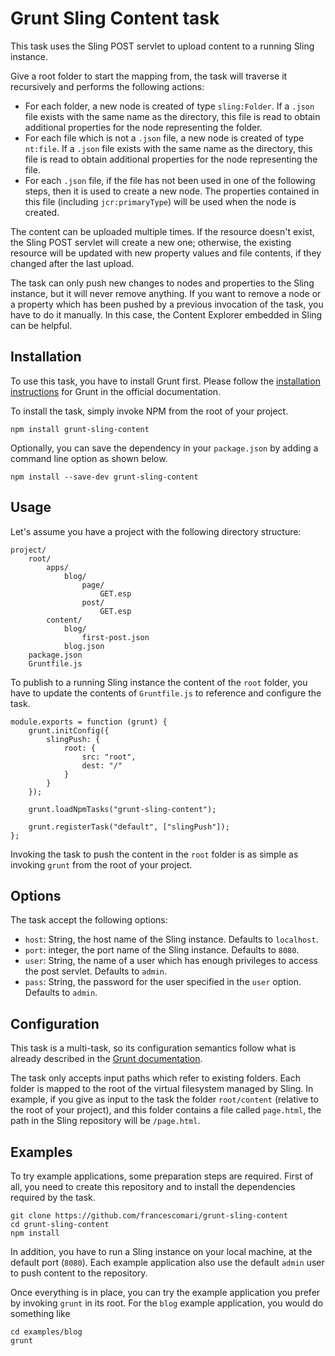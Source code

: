 # Grunt Sling Content task

This task uses the Sling POST servlet to upload content to a running Sling instance.

Give a root folder to start the mapping from, the task will traverse it recursively and performs the following actions:

-	For each folder, a new node is created of type `sling:Folder`. If a `.json` file exists with the same name as the directory, this file is read to obtain additional properties for the node representing the folder.
-	For each file which is not a `.json` file, a new node is created of type `nt:file`. If a `.json` file exists with the same name as the directory, this file is read to obtain additional properties for the node representing the file.
-	For each `.json` file, if the file has not been used in one of the following steps, then it is used to create a new node. The properties contained in this file (including `jcr:primaryType`) will be used when the node is created.

The content can be uploaded multiple times. If the resource doesn't exist, the Sling POST servlet will create a new one; otherwise, the existing resource will be updated with new property values and file contents, if they changed after the last upload.

The task can only push new changes to nodes and properties to the Sling instance, but it will never remove anything. If you want to remove a node or a property which has been pushed by a previous invocation of the task, you have to do it manually. In this case, the Content Explorer embedded in Sling can be helpful.

## Installation

To use this task, you have to install Grunt first. Please follow the [installation instructions](http://gruntjs.com/getting-started) for Grunt in the official documentation.

To install the task, simply invoke NPM from the root of your project.

```
npm install grunt-sling-content
```

Optionally, you can save the dependency in your `package.json` by adding a command line option as shown below.

```
npm install --save-dev grunt-sling-content
```

## Usage

Let's assume you have a project with the following directory structure:

```
project/
	root/
		apps/
			blog/
				page/
					GET.esp
				post/
					GET.esp
		content/
			blog/
				first-post.json
			blog.json
	package.json
	Gruntfile.js
```

To publish to a running Sling instance the content of the `root` folder, you have to update the contents of `Gruntfile.js` to reference and configure the task.

```
module.exports = function (grunt) {
    grunt.initConfig({
        slingPush: {
            root: {
                src: "root",
                dest: "/"
            }
        }
    });

    grunt.loadNpmTasks("grunt-sling-content");

    grunt.registerTask("default", ["slingPush"]);
};
```

Invoking the task to push the content in the `root` folder is as simple as invoking `grunt` from the root of your project.

## Options

The task accept the following options:

-	`host`: String, the host name of the Sling instance. Defaults to `localhost`.
-	`port`: integer, the port name of the Sling instance. Defaults to `8080`.
-	`user`:	String, the name of a user which has enough privileges to access the post servlet. Defaults to `admin`.
-	`pass`: String, the password for the user specified in the `user` option. Defaults to `admin`.

## Configuration

This task is a multi-task, so its configuration semantics follow what is already described in the [Grunt documentation](http://gruntjs.com/configuring-tasks). 

The task only accepts input paths which refer to existing folders. Each folder is mapped to the root of the virtual filesystem managed by Sling. In example, if you give as input to the task the folder `root/content` (relative to the root of your project), and this folder contains a file called `page.html`, the path in the Sling repository will be `/page.html`.

## Examples

To try example applications, some preparation steps are required. First of all, you need to create this repository and to install the dependencies required by the task.

```
git clone https://github.com/francescomari/grunt-sling-content
cd grunt-sling-content
npm install
```

In addition, you have to run a Sling instance on your local machine, at the default port (`8080`). Each example application also use the default `admin` user to push content to the repository.

Once everything is in place, you can try the example application you prefer by invoking `grunt` in its root. For the `blog` example application, you would do something like

```
cd examples/blog
grunt
```
